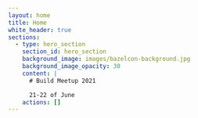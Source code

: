 ```yaml
---
layout: home
title: Home
white_header: true
sections:
  - type: hero_section
    section_id: hero_section
    background_image: images/bazelcon-background.jpg
    background_image_opacity: 30
    content: |
      # Build Meetup 2021

      21-22 of June
    actions: []
---
```

